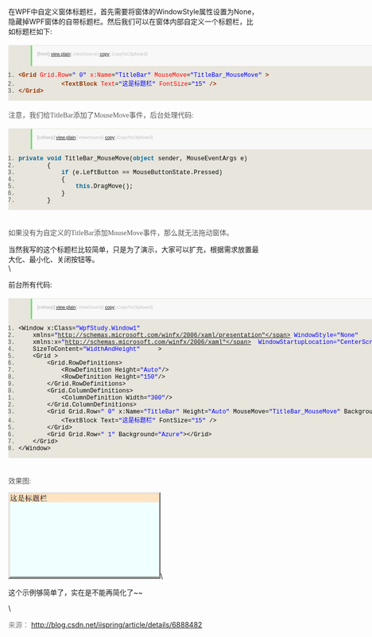 在WPF中自定义窗体标题栏，首先需要将窗体的WindowStyle属性设置为None，隐藏掉WPF窗体的自带标题栏。然后我们可以在窗体内部自定义一个标题栏，比如标题栏如下:

<div class="dp-highlighter bg_html"
style="font-family: Consolas, 'Courier New', Courier, mono, serif; font-size: 12px; width: 940.497px; overflow: hidden; padding-top: 1px; position: relative; border-color: rgb(204, 204, 204); color: rgb(85, 85, 85); font-variant-ligatures: normal; orphans: 2; widows: 2; margin-top: 18px !important; margin-bottom: 18px !important; background-color: rgb(231, 229, 220);">

<div class="bar" style="padding-left: 45px;">

<div class="tools"
style="padding: 3px 8px 10px 10px; font-stretch: normal; font-size: 9px; line-height: normal; font-family: Verdana, Geneva, Arial, Helvetica, sans-serif; color: silver; border-left-width: 3px; border-left-style: solid; border-left-color: rgb(108, 226, 108); background-color: rgb(248, 248, 248);">

**\[html\]** [view
plain](http://blog.csdn.net/iispring/article/details/6888482# "view plain"){.ViewSource}<span
data-mod="popu_168"> [copy](http://blog.csdn.net/iispring/article/details/6888482# "copy"){.CopyToClipboard}</span>
<div
style="position: absolute; left: 661px; top: 652px; width: 18px; height: 18px; z-index: 99;">

</div>

<span data-mod="popu_169"></span>

</div>

</div>

1.  <span
    style="margin: 0px; padding: 0px; border: none; color: black; background-color: inherit;"><span
    class="tag"
    style="margin: 0px; padding: 0px; border: none; color: rgb(153, 51, 0); background-color: inherit; font-weight: bold;">&lt;</span><span
    class="tag-name"
    style="margin: 0px; padding: 0px; border: none; color: rgb(153, 51, 0); background-color: inherit; font-weight: bold;">Grid</span><span
    style="margin: 0px; padding: 0px; border: none; background-color: inherit;"> </span><span
    class="attribute"
    style="margin: 0px; padding: 0px; border: none; color: red; background-color: inherit;">Grid.Row</span><span
    style="margin: 0px; padding: 0px; border: none; background-color: inherit;">=</span><span
    class="attribute-value"
    style="margin: 0px; padding: 0px; border: none; color: blue; background-color: inherit;">" 0"</span><span
    style="margin: 0px; padding: 0px; border: none; background-color: inherit;"> </span><span
    class="attribute"
    style="margin: 0px; padding: 0px; border: none; color: red; background-color: inherit;">x:Name</span><span
    style="margin: 0px; padding: 0px; border: none; background-color: inherit;">=</span><span
    class="attribute-value"
    style="margin: 0px; padding: 0px; border: none; color: blue; background-color: inherit;">"TitleBar"</span><span
    style="margin: 0px; padding: 0px; border: none; background-color: inherit;"> </span><span
    class="attribute"
    style="margin: 0px; padding: 0px; border: none; color: red; background-color: inherit;">MouseMove</span><span
    style="margin: 0px; padding: 0px; border: none; background-color: inherit;">=</span><span
    class="attribute-value"
    style="margin: 0px; padding: 0px; border: none; color: blue; background-color: inherit;">"TitleBar\_MouseMove"</span><span
    style="margin: 0px; padding: 0px; border: none; background-color: inherit;"> </span><span
    class="tag"
    style="margin: 0px; padding: 0px; border: none; color: rgb(153, 51, 0); background-color: inherit; font-weight: bold;">&gt;</span><span
    style="margin: 0px; padding: 0px; border: none; background-color: inherit;">  </span></span>
2.  <span
    style="margin: 0px; padding: 0px; border: none; color: black; background-color: inherit;">            <span
    class="tag"
    style="margin: 0px; padding: 0px; border: none; color: rgb(153, 51, 0); background-color: inherit; font-weight: bold;">&lt;</span><span
    class="tag-name"
    style="margin: 0px; padding: 0px; border: none; color: rgb(153, 51, 0); background-color: inherit; font-weight: bold;">TextBlock</span><span
    style="margin: 0px; padding: 0px; border: none; background-color: inherit;"> </span><span
    class="attribute"
    style="margin: 0px; padding: 0px; border: none; color: red; background-color: inherit;">Text</span><span
    style="margin: 0px; padding: 0px; border: none; background-color: inherit;">=</span><span
    class="attribute-value"
    style="margin: 0px; padding: 0px; border: none; color: blue; background-color: inherit;">"这是标题栏"</span><span
    style="margin: 0px; padding: 0px; border: none; background-color: inherit;"> </span><span
    class="attribute"
    style="margin: 0px; padding: 0px; border: none; color: red; background-color: inherit;">FontSize</span><span
    style="margin: 0px; padding: 0px; border: none; background-color: inherit;">=</span><span
    class="attribute-value"
    style="margin: 0px; padding: 0px; border: none; color: blue; background-color: inherit;">"15"</span><span
    style="margin: 0px; padding: 0px; border: none; background-color: inherit;"> </span><span
    class="tag"
    style="margin: 0px; padding: 0px; border: none; color: rgb(153, 51, 0); background-color: inherit; font-weight: bold;">/&gt;</span><span
    style="margin: 0px; padding: 0px; border: none; background-color: inherit;">  </span></span>
3.  <span
    style="margin: 0px; padding: 0px; border: none; color: black; background-color: inherit;"><span
    class="tag"
    style="margin: 0px; padding: 0px; border: none; color: rgb(153, 51, 0); background-color: inherit; font-weight: bold;">&lt;/</span><span
    class="tag-name"
    style="margin: 0px; padding: 0px; border: none; color: rgb(153, 51, 0); background-color: inherit; font-weight: bold;">Grid</span><span
    class="tag"
    style="margin: 0px; padding: 0px; border: none; color: rgb(153, 51, 0); background-color: inherit; font-weight: bold;">&gt;</span><span
    style="margin: 0px; padding: 0px; border: none; background-color: inherit;">  </span></span>

</div>

<span
style="color: rgb(85, 85, 85); font-family: 'microsoft yahei'; font-variant-ligatures: normal; orphans: 2; widows: 2; background-color: rgb(255, 255, 255);">注意，我们给TitleBar添加了MouseMove事件，后台处理代码:</span>

<div class="dp-highlighter bg_csharp"
style="font-family: Consolas, 'Courier New', Courier, mono, serif; font-size: 12px; width: 940.497px; overflow: hidden; padding-top: 1px; position: relative; border-color: rgb(204, 204, 204); color: rgb(85, 85, 85); font-variant-ligatures: normal; orphans: 2; widows: 2; margin-top: 18px !important; margin-bottom: 18px !important; background-color: rgb(231, 229, 220);">

<div class="bar" style="padding-left: 45px;">

<div class="tools"
style="padding: 3px 8px 10px 10px; font-stretch: normal; font-size: 9px; line-height: normal; font-family: Verdana, Geneva, Arial, Helvetica, sans-serif; color: silver; border-left-width: 3px; border-left-style: solid; border-left-color: rgb(108, 226, 108); background-color: rgb(248, 248, 248);">

**\[csharp\]** [view
plain](http://blog.csdn.net/iispring/article/details/6888482# "view plain"){.ViewSource}<span
data-mod="popu_168"> [copy](http://blog.csdn.net/iispring/article/details/6888482# "copy"){.CopyToClipboard}</span>
<div
style="position: absolute; left: 673px; top: 808px; width: 18px; height: 18px; z-index: 99;">

</div>

<span data-mod="popu_169"></span>

</div>

</div>

1.  <span
    style="margin: 0px; padding: 0px; border: none; color: black; background-color: inherit;"><span
    class="keyword"
    style="margin: 0px; padding: 0px; border: none; color: rgb(0, 102, 153); background-color: inherit; font-weight: bold;">private</span><span
    style="margin: 0px; padding: 0px; border: none; background-color: inherit;"> </span><span
    class="keyword"
    style="margin: 0px; padding: 0px; border: none; color: rgb(0, 102, 153); background-color: inherit; font-weight: bold;">void</span><span
    style="margin: 0px; padding: 0px; border: none; background-color: inherit;"> TitleBar\_MouseMove(</span><span
    class="keyword"
    style="margin: 0px; padding: 0px; border: none; color: rgb(0, 102, 153); background-color: inherit; font-weight: bold;">object</span><span
    style="margin: 0px; padding: 0px; border: none; background-color: inherit;"> sender, MouseEventArgs e)  </span></span>
2.  <span
    style="margin: 0px; padding: 0px; border: none; color: black; background-color: inherit;">        {  </span>
3.  <span
    style="margin: 0px; padding: 0px; border: none; color: black; background-color: inherit;">            <span
    class="keyword"
    style="margin: 0px; padding: 0px; border: none; color: rgb(0, 102, 153); background-color: inherit; font-weight: bold;">if</span><span
    style="margin: 0px; padding: 0px; border: none; background-color: inherit;"> (e.LeftButton == MouseButtonState.Pressed)  </span></span>
4.  <span
    style="margin: 0px; padding: 0px; border: none; color: black; background-color: inherit;">            {  </span>
5.  <span
    style="margin: 0px; padding: 0px; border: none; color: black; background-color: inherit;">                <span
    class="keyword"
    style="margin: 0px; padding: 0px; border: none; color: rgb(0, 102, 153); background-color: inherit; font-weight: bold;">this</span><span
    style="margin: 0px; padding: 0px; border: none; background-color: inherit;">.DragMove();  </span></span>
6.  <span
    style="margin: 0px; padding: 0px; border: none; color: black; background-color: inherit;">            }  </span>
7.  <span
    style="margin: 0px; padding: 0px; border: none; color: black; background-color: inherit;">        }  </span>

</div>

\
<span
style="color: rgb(85, 85, 85); font-family: 'microsoft yahei'; font-variant-ligatures: normal; orphans: 2; widows: 2; background-color: rgb(255, 255, 255);">如果没有为自定义的TitleBar添加MouseMove事件，那么就无法拖动窗体。</span>

当然我写的这个标题栏比较简单，只是为了演示，大家可以扩充，根据需求放置最大化、最小化、关闭按钮等。\
\

前台所有代码:

<div class="dp-highlighter bg_csharp"
style="font-family: Consolas, 'Courier New', Courier, mono, serif; font-size: 12px; width: 940.497px; overflow: hidden; padding-top: 1px; position: relative; border-color: rgb(204, 204, 204); color: rgb(85, 85, 85); font-variant-ligatures: normal; orphans: 2; widows: 2; margin-top: 18px !important; margin-bottom: 18px !important; background-color: rgb(231, 229, 220);">

<div class="bar" style="padding-left: 45px;">

<div class="tools"
style="padding: 3px 8px 10px 10px; font-stretch: normal; font-size: 9px; line-height: normal; font-family: Verdana, Geneva, Arial, Helvetica, sans-serif; color: silver; border-left-width: 3px; border-left-style: solid; border-left-color: rgb(108, 226, 108); background-color: rgb(248, 248, 248);">

**\[csharp\]** [view
plain](http://blog.csdn.net/iispring/article/details/6888482# "view plain"){.ViewSource}<span
data-mod="popu_168"> [copy](http://blog.csdn.net/iispring/article/details/6888482# "copy"){.CopyToClipboard}</span>
<div
style="position: absolute; left: 673px; top: 1170px; width: 18px; height: 18px; z-index: 99;">

</div>

<span data-mod="popu_169"></span>

</div>

</div>

1.  <span
    style="margin: 0px; padding: 0px; border: none; color: black; background-color: inherit;"><span
    style="margin: 0px; padding: 0px; border: none; background-color: inherit;">&lt;Window x:Class=</span><span
    class="string"
    style="margin: 0px; padding: 0px; border: none; color: blue; background-color: inherit;">"WpfStudy.Window1"</span><span
    style="margin: 0px; padding: 0px; border: none; background-color: inherit;">  </span></span>
2.  <span
    style="margin: 0px; padding: 0px; border: none; color: black; background-color: inherit;">    xmlns=<span
    class="string"
    style="margin: 0px; padding: 0px; border: none; color: blue; background-color: inherit;">"http://schemas.microsoft.com/winfx/2006/xaml/presentation"</span><span
    style="margin: 0px; padding: 0px; border: none; background-color: inherit;"> WindowStyle=</span><span
    class="string"
    style="margin: 0px; padding: 0px; border: none; color: blue; background-color: inherit;">"None"</span><span
    style="margin: 0px; padding: 0px; border: none; background-color: inherit;">  </span></span>
3.  <span
    style="margin: 0px; padding: 0px; border: none; color: black; background-color: inherit;">    xmlns:x=<span
    class="string"
    style="margin: 0px; padding: 0px; border: none; color: blue; background-color: inherit;">"http://schemas.microsoft.com/winfx/2006/xaml"</span><span
    style="margin: 0px; padding: 0px; border: none; background-color: inherit;">  WindowStartupLocation=</span><span
    class="string"
    style="margin: 0px; padding: 0px; border: none; color: blue; background-color: inherit;">"CenterScreen"</span><span
    style="margin: 0px; padding: 0px; border: none; background-color: inherit;"> Topmost=</span><span
    class="string"
    style="margin: 0px; padding: 0px; border: none; color: blue; background-color: inherit;">"False"</span><span
    style="margin: 0px; padding: 0px; border: none; background-color: inherit;">  </span></span>
4.  <span
    style="margin: 0px; padding: 0px; border: none; color: black; background-color: inherit;">    SizeToContent=<span
    class="string"
    style="margin: 0px; padding: 0px; border: none; color: blue; background-color: inherit;">"WidthAndHeight"</span><span
    style="margin: 0px; padding: 0px; border: none; background-color: inherit;">     &gt;      </span></span>
5.  <span
    style="margin: 0px; padding: 0px; border: none; color: black; background-color: inherit;">    &lt;Grid &gt;         </span>
6.  <span
    style="margin: 0px; padding: 0px; border: none; color: black; background-color: inherit;">        &lt;Grid.RowDefinitions&gt;  </span>
7.  <span
    style="margin: 0px; padding: 0px; border: none; color: black; background-color: inherit;">            &lt;RowDefinition Height=<span
    class="string"
    style="margin: 0px; padding: 0px; border: none; color: blue; background-color: inherit;">"Auto"</span><span
    style="margin: 0px; padding: 0px; border: none; background-color: inherit;">/&gt;  </span></span>
8.  <span
    style="margin: 0px; padding: 0px; border: none; color: black; background-color: inherit;">            &lt;RowDefinition Height=<span
    class="string"
    style="margin: 0px; padding: 0px; border: none; color: blue; background-color: inherit;">"150"</span><span
    style="margin: 0px; padding: 0px; border: none; background-color: inherit;">/&gt;  </span></span>
9.  <span
    style="margin: 0px; padding: 0px; border: none; color: black; background-color: inherit;">        &lt;/Grid.RowDefinitions&gt;  </span>
10. <span
    style="margin: 0px; padding: 0px; border: none; color: black; background-color: inherit;">        &lt;Grid.ColumnDefinitions&gt;  </span>
11. <span
    style="margin: 0px; padding: 0px; border: none; color: black; background-color: inherit;">            &lt;ColumnDefinition Width=<span
    class="string"
    style="margin: 0px; padding: 0px; border: none; color: blue; background-color: inherit;">"300"</span><span
    style="margin: 0px; padding: 0px; border: none; background-color: inherit;">/&gt;             </span></span>
12. <span
    style="margin: 0px; padding: 0px; border: none; color: black; background-color: inherit;">        &lt;/Grid.ColumnDefinitions&gt;  </span>
13. <span
    style="margin: 0px; padding: 0px; border: none; color: black; background-color: inherit;">        &lt;Grid Grid.Row=<span
    class="string"
    style="margin: 0px; padding: 0px; border: none; color: blue; background-color: inherit;">" 0"</span><span
    style="margin: 0px; padding: 0px; border: none; background-color: inherit;"> x:Name=</span><span
    class="string"
    style="margin: 0px; padding: 0px; border: none; color: blue; background-color: inherit;">"TitleBar"</span><span
    style="margin: 0px; padding: 0px; border: none; background-color: inherit;"> Height=</span><span
    class="string"
    style="margin: 0px; padding: 0px; border: none; color: blue; background-color: inherit;">"Auto"</span><span
    style="margin: 0px; padding: 0px; border: none; background-color: inherit;"> MouseMove=</span><span
    class="string"
    style="margin: 0px; padding: 0px; border: none; color: blue; background-color: inherit;">"TitleBar\_MouseMove"</span><span
    style="margin: 0px; padding: 0px; border: none; background-color: inherit;"> Background=</span><span
    class="string"
    style="margin: 0px; padding: 0px; border: none; color: blue; background-color: inherit;">"Bisque"</span><span
    style="margin: 0px; padding: 0px; border: none; background-color: inherit;">&gt;  </span></span>
14. <span
    style="margin: 0px; padding: 0px; border: none; color: black; background-color: inherit;">            &lt;TextBlock Text=<span
    class="string"
    style="margin: 0px; padding: 0px; border: none; color: blue; background-color: inherit;">"这是标题栏"</span><span
    style="margin: 0px; padding: 0px; border: none; background-color: inherit;"> FontSize=</span><span
    class="string"
    style="margin: 0px; padding: 0px; border: none; color: blue; background-color: inherit;">"15"</span><span
    style="margin: 0px; padding: 0px; border: none; background-color: inherit;"> /&gt;  </span></span>
15. <span
    style="margin: 0px; padding: 0px; border: none; color: black; background-color: inherit;">        &lt;/Grid&gt;  </span>
16. <span
    style="margin: 0px; padding: 0px; border: none; color: black; background-color: inherit;">        &lt;Grid Grid.Row=<span
    class="string"
    style="margin: 0px; padding: 0px; border: none; color: blue; background-color: inherit;">" 1"</span><span
    style="margin: 0px; padding: 0px; border: none; background-color: inherit;"> Background=</span><span
    class="string"
    style="margin: 0px; padding: 0px; border: none; color: blue; background-color: inherit;">"Azure"</span><span
    style="margin: 0px; padding: 0px; border: none; background-color: inherit;">&gt;&lt;/Grid&gt;          </span></span>
17. <span
    style="margin: 0px; padding: 0px; border: none; color: black; background-color: inherit;">    &lt;/Grid&gt;  </span>
18. <span
    style="margin: 0px; padding: 0px; border: none; color: black; background-color: inherit;">&lt;/Window&gt;  </span>

</div>

\
<span
style="color: rgb(85, 85, 85); font-family: 'microsoft yahei'; font-variant-ligatures: normal; orphans: 2; widows: 2; background-color: rgb(255, 255, 255);">效果图:</span>

![](WPF自定义窗体标题栏_files/0.49617458833381534.png)\

这个示例够简单了，实在是不能再简化了\~\~

\

<div style="color:gray">

来源： <http://blog.csdn.net/iispring/article/details/6888482>

</div>
